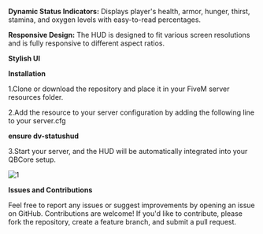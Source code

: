 
**Dynamic Status Indicators:** Displays player's health, armor, hunger, thirst, stamina, and oxygen levels with easy-to-read percentages.

**Responsive Design:** The HUD is designed to fit various screen resolutions and is fully responsive to different aspect ratios.

**Stylish UI**


**Installation**

1.Clone or download the repository and place it in your FiveM server resources folder.

2.Add the resource to your server configuration by adding the following line to your server.cfg

**ensure dv-statushud**

3.Start your server, and the HUD will be automatically integrated into your QBCore setup.


![1](https://github.com/user-attachments/assets/79ceff10-3115-4876-b730-785f6232aefa)


**Issues and Contributions**

Feel free to report any issues or suggest improvements by opening an issue on GitHub. Contributions are welcome! If you'd like to contribute, please fork the repository, create a feature branch, and submit a pull request.
